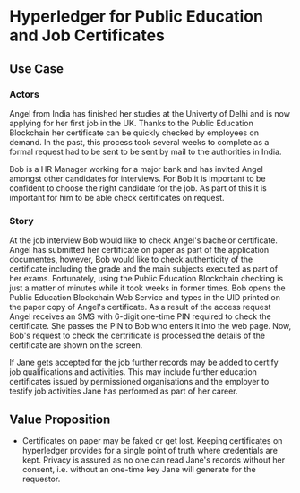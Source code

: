 # Hyperledger for Public Education and Job Certificates


## Use Case


### Actors 

Angel from India has finished her studies at the Univerty of Delhi and is now applying for her first job in the UK. Thanks to 
the Public Education Blockchain her certificate can be quickly checked by employees on demand. In the past, this 
process took several weeks to complete as a formal request had to be sent to be sent by mail to the authorities in India.

 
Bob is a HR Manager working for a major bank and has invited Angel amongst other candidates for interviews. For Bob it is
important to be confident to choose the right candidate for the job. As part of this it is important for him to be able 
check certificates on request.  

### Story

At the job interview Bob would like to check Angel's bachelor certificate. Angel has submitted her certificate on paper as
part of the application documentes, however, Bob would like to check authenticity of the certificate including the
grade and the main subjects executed as part of her exams.  Fortunately, using the Public Education Blockchain checking 
is just a matter of minutes while it took weeks in former times.  Bob opens the Public Education Blockchain Web Service
and types in the UID printed on the paper copy of Angel's certificate. As a result of the access request Angel receives 
an SMS with 6-digit one-time PIN required to check the certificate. She passes the PIN to Bob who enters it into the web 
page. Now, Bob's request to check the certrificate is processed the details of the certificate are shown on the screen. 


If Jane gets accepted for the job further records may be added to certify job
qualifications and activities. This may include further education certificates issued
by permissioned organisations and the employer to testify job activities Jane has 
performed as part of her career.

## Value Proposition

 * Certificates on paper may be faked or get lost. Keeping certificates on hyperledger
provides for a single point of truth where credentials are kept. Privacy is 
assured as no one can read Jane's records without her consent, i.e. without an one-time
key Jane will generate for the requestor.

